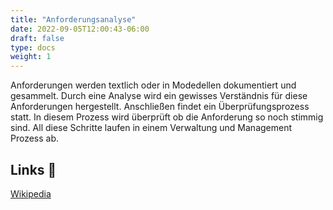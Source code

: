 ```yaml
---
title: "Anforderungsanalyse"
date: 2022-09-05T12:00:43-06:00
draft: false
type: docs
weight: 1
---
```


Anforderungen werden textlich oder in Modedellen dokumentiert und gesammelt. Durch eine Analyse wird ein gewisses Verständnis für diese Anforderungen hergestellt. Anschließen findet ein Überprüfungsprozess statt. In diesem Prozess wird überprüft ob die Anforderung so noch stimmig sind. All diese Schritte laufen in einem Verwaltung und Management Prozess ab.

## Links 🔗

[Wikipedia](https://de.wikipedia.org/wiki/Anforderungsanalyse_(Informatik))  
